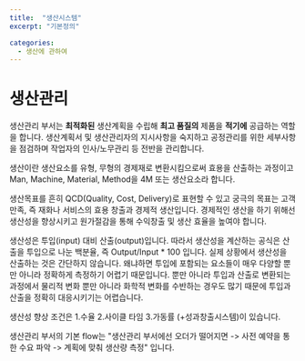 ```yaml
---
title:  "생산시스템"
excerpt: "기본정의"

categories:
  - 생산에 관하여
---
```


# 생산관리

생산관리 부서는 **최적화된** 생산계획을 수립해 **최고 품질의** 제품을 **적기에** 공급하는 역할을 합니다. 생산계획서 및 생산관리자의 지시사항을 숙지하고 공정관리를 위한 세부사항을 점검하며 작업자의 인사/노무관리 등 전반을 관리합니다.

생산이란 생산요소를 유형, 무형의 경제재로 변환시킴으로써 효용을 산출하는 과정이고 Man, Machine, Material, Method을 4M 또는 생산요소라 합니다.

생산목표를 흔히 QCD(Quality, Cost, Delivery)로 표현할 수 있고 궁극의 목표는 고객만족, 즉 재화나 서비스의 효용 창출과 경제적 생산입니다. 경제적인 생산을 하기 위해선 생산성을 향상시키고 원가절감을 통해 수익창출 및 생산 효율을 높여야 합니다.

생산성은 투입(input) 대비 산출(output)입니다. 따라서 생산성을 계산하는 공식은 산출을 투입으로 나눈 백분율, 즉 Output/Input * 100 입니다. 실제 상황에서 생산성을 산출하는 것은 간단하지 않습니다. 왜냐하면 투입에 포함되는 요소들이 매우 다양할 뿐만 아니라 정확하게 측정하기 어렵기 때문입니다. 뿐만 아니라 투입과 산출로 변환되는 과정에서 물리적 변화 뿐만 아니라 화학적 변화를 수반하는 경우도 많기 때문에 투입과 산출을 정확히 대응시키기는 어렵습니다.

생산성 향상 조건은 1.수율 2.사이클 타임 3.가동률 (+성과창출시스템)이 있습니다.

생산관리 부서의 기본 flow는 "생산관리 부서에선 오더가 떨어지면 -> 사전 예약을 통한 수요 파악 -> 계획에 맞춰 생산량 측정" 입니다.